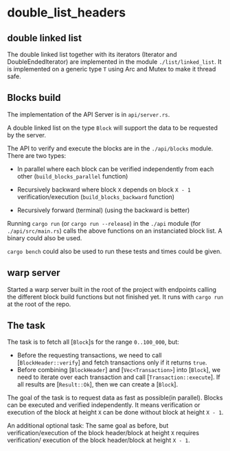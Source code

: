 # double_list_headers

## double linked list

The double linked list together with its iterators (Iterator and DoubleEndedIterator) are implemented in the module `./list/linked_list`. It is implemented on a generic type `T` using Arc and Mutex to make it thread safe.


## Blocks build

The implementation of the API Server is in `api/server.rs`.

A double linked list on the type `Block` will support the data to be requested by the server.

The API to verify and execute the blocks are in the `./api/blocks` module. There are two types:

* In parallel where each block can be verified independently from each other (`build_blocks_parallel` function)

* Recursively backward where block `X` depends on block `X - 1` verification/execution (`build_blocks_backward` function)

* Recursively forward (terminal) (using the backward is better)

Running `cargo run` (or `cargo run --release`) in the `./api` module (for `./api/src/main.rs`) calls the above functions on an instanciated block list. A binary could also be used.

`cargo bench` could also be used to run these tests and times could be given.


## warp server

Started a warp server built in the root of the project with endpoints calling the different block build functions but not finished yet. It runs with `cargo run` at the root of the repo.





## The task
 
  The task is to fetch all [`Block`]s for the range `0..100_000`,
 but:
 - Before the requesting transactions, we need to call
   [`BlockHeader::verify`]
  and fetch transactions only if it returns `true`.
  - Before combining [`BlockHeader`] and [`Vec<Transaction>`]
   into [`Block`], we need to
 iterate over each transaction and call
  [`Transaction::execute`]. If all results are [`Result::Ok`],
 then we can create a [`Block`].
  
   The goal of the task is to request data as fast as possible(in
  parallel). Blocks can be executed
  and verified independently. It means verification or execution
   of the block
   at height `X` can be done without block at height `X - 1`.

   An additional optional task: The same goal as before, but
   verification/execution of
   the block header/block at height `X` requires verification/
   execution of
   the block header/block at height `X - 1`.

